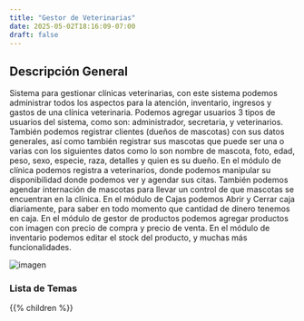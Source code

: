 ```yaml
---
title: "Gestor de Veterinarias"
date: 2025-05-02T18:16:09-07:00
draft: false
---
```


## Descripción General
Sistema para gestionar clínicas veterinarias, con este sistema podemos administrar todos los aspectos para la atención, inventario, ingresos y gastos de una clínica veterinaria. Podemos agregar usuarios 3 tipos de usuarios del sistema, como son: administrador, secretaria, y veterinarios. También podemos registrar clientes (dueños de mascotas) con sus datos generales, así como también registrar sus mascotas que puede ser una o varias con los siguientes datos como lo son nombre de mascota, foto, edad, peso, sexo, especie, raza, detalles y quien es su dueño. En el módulo de clínica podemos registra a veterinarios, donde podemos manipular su disponibilidad donde podemos ver y agendar sus citas. También podemos agendar internación de mascotas para llevar un control de que mascotas se encuentran en la clínica. En el módulo de Cajas podemos Abrir y Cerrar caja diariamente, para saber en todo momento que cantidad de dinero tenemos en caja. En el módulo de gestor de productos podemos agregar productos con imagen con precio de compra y precio de venta. En el módulo de inventario podemos editar el stock del producto, y muchas más funcionalidades.


![imagen](/proyectos/veterinarias/descripcion_opt.png)

### Lista de Temas
{{% children  %}}
